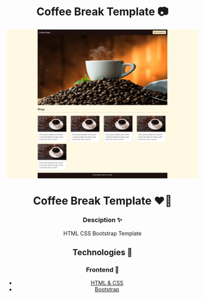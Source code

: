 <center>
    <h1>Coffee Break Template 📷</h1>
    <img src='./screenshoot.png'/>
</conter>


# Coffee Break Template ❤️‍🔥




### Desciption ✨
HTML CSS Bootstrap Template 

## Technologies 🚀

### Frontend 👾 
 - [HTML & CSS ](https://www.youtube.com/playlist?list=PLGMjH0KDBZRh-Q3zNMT_QN4rWGxg-Otjg)
 - [Bootstrap](https://www.youtube.com/playlist?list=PLGMjH0KDBZRhqlTcreDvDZ4Qw5rJD8iRb)


